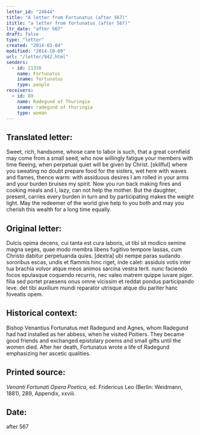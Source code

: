 ```yaml
---
letter_id: "24644"
title: "A letter from Fortunatus (after 567)"
ititle: "a letter from fortunatus (after 567)"
ltr_date: "after 567"
draft: false
type: "letter"
created: "2014-03-04"
modified: "2014-10-09"
url: "/letter/942.html"
senders:
  - id: 21338
    name: Fortunatus
    iname: fortunatus
    type: people
receivers:
  - id: 89
    name: Radegund of Thuringia
    iname: radegund of thuringia
    type: woman
---
```

<h2> Translated letter:</h2>Sweet, rich, handsome, whose care to labor is such,
that a great cornfield may come from a small seed,
who now willingly fatigue your members with time fleeing,
when perpetual quiet will be given by Christ.
[skillful] where you sweating no doubt prepare food for the sisters,
wet here with waves and flames, thence warm:
with assiduous desires I am rolled in your arms
and your burden bruises my spirit.
Now you run back making fires and cooking meals
and I, lazy, can not help the mother.
But the daughter, present, carries every burden in turn
and by participating makes the weight light.
May the redeemer of the world give help to you both
and may you cherish this wealth for a long time equally.
<h2 class="mt-4"> Original letter:</h2>Dulcis opima decens, cui tanta est cura laboris,
ut tibi sit modico semine magna seges,
quae modo membra libens fugitivo tempore lassas,
cum Christo dabitur perpetuanda quies.
[dextra] ubi nempe paras sudando sororibus escas,
undis et flammis hinc riget, inde calet:
assiduis votis inter tua brachia volvor
atque meos animos sarcina vestra terit.
nunc faciendo focos epulasque coquendo recurris,
nec valeo matrem quippe iuvare piger.
filia sed portet praesens onus omne vicissim
et reddat pondus participando leve.
det tibi auxilium mundi reparator utrisque
atque diu pariter hanc foveatis opem.
<h2 class="mt-4"> Historical context:</h2>Bishop Venantius Fortunatus met Radegund and Agnes, whom Radegund had had installed as her abbess, when he visited Poitiers. They became good friends and exchanged epistolary poems and small gifts until the women died. After her death, Fortunatus wrote a life of Radegund emphasizing her ascetic qualities.
<h2 class="mt-4"> Printed source:</h2><p><em>Venanti Fortunati Opera Poetica</em>, ed. Fridericus Leo (Berlin: Weidmann, 1881), 289, Appendix, xxviii.</p><h2 class="mt-4"> Date:</h2>after 567